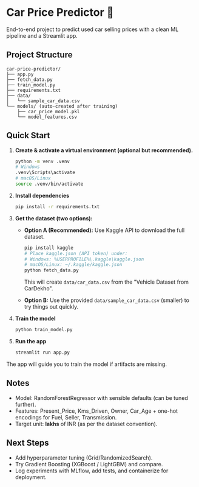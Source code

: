 
# Car Price Predictor 🚗

End-to-end project to predict used car selling prices with a clean ML pipeline and a Streamlit app.

## Project Structure
```
car-price-predictor/
├── app.py
├── fetch_data.py
├── train_model.py
├── requirements.txt
├── data/
│   └── sample_car_data.csv
└── models/ (auto-created after training)
    ├── car_price_model.pkl
    └── model_features.csv
```

## Quick Start

1. **Create & activate a virtual environment (optional but recommended).**  
   ```bash
   python -m venv .venv
   # Windows
   .venv\Scripts\activate
   # macOS/Linux
   source .venv/bin/activate
   ```

2. **Install dependencies**  
   ```bash
   pip install -r requirements.txt
   ```

3. **Get the dataset (two options):**
   - **Option A (Recommended):** Use Kaggle API to download the full dataset.  
     ```bash
     pip install kaggle
     # Place kaggle.json (API token) under:
     # Windows: %USERPROFILE%\.kaggle\kaggle.json
     # macOS/Linux: ~/.kaggle/kaggle.json
     python fetch_data.py
     ```
     This will create `data/car_data.csv` from the "Vehicle Dataset from CarDekho".

   - **Option B:** Use the provided `data/sample_car_data.csv` (smaller) to try things out quickly.

4. **Train the model**  
   ```bash
   python train_model.py
   ```

5. **Run the app**  
   ```bash
   streamlit run app.py
   ```

The app will guide you to train the model if artifacts are missing.

## Notes
- Model: RandomForestRegressor with sensible defaults (can be tuned further).
- Features: Present_Price, Kms_Driven, Owner, Car_Age + one-hot encodings for Fuel, Seller, Transmission.
- Target unit: **lakhs** of INR (as per the dataset convention).

## Next Steps
- Add hyperparameter tuning (Grid/RandomizedSearch).
- Try Gradient Boosting (XGBoost / LightGBM) and compare.
- Log experiments with MLflow, add tests, and containerize for deployment.
